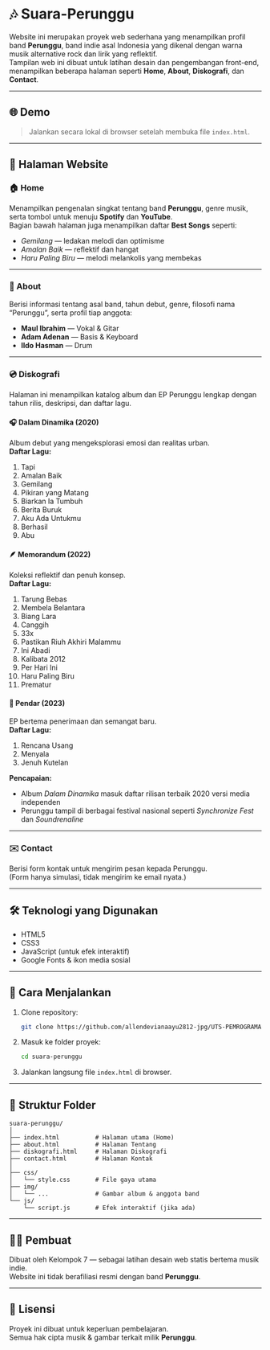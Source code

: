 # 🎶 Suara-Perunggu

Website ini merupakan proyek web sederhana yang menampilkan profil band **Perunggu**, band indie asal Indonesia yang dikenal dengan warna musik alternative rock dan lirik yang reflektif.  
Tampilan web ini dibuat untuk latihan desain dan pengembangan front-end, menampilkan beberapa halaman seperti **Home**, **About**, **Diskografi**, dan **Contact**.

---

## 🌐 Demo
> Jalankan secara lokal di browser setelah membuka file `index.html`.

---

## 📄 Halaman Website

### 🏠 Home
Menampilkan pengenalan singkat tentang band **Perunggu**, genre musik, serta tombol untuk menuju **Spotify** dan **YouTube**.  
Bagian bawah halaman juga menampilkan daftar **Best Songs** seperti:
- *Gemilang* — ledakan melodi dan optimisme  
- *Amalan Baik* — reflektif dan hangat  
- *Haru Paling Biru* — melodi melankolis yang membekas  

---

### 👥 About
Berisi informasi tentang asal band, tahun debut, genre, filosofi nama “Perunggu”, serta profil tiap anggota:
- **Maul Ibrahim** — Vokal & Gitar  
- **Adam Adenan** — Basis & Keyboard  
- **Ildo Hasman** — Drum  

---

### 💿 Diskografi
Halaman ini menampilkan katalog album dan EP Perunggu lengkap dengan tahun rilis, deskripsi, dan daftar lagu.

#### 🎧 Dalam Dinamika (2020)
Album debut yang mengeksplorasi emosi dan realitas urban.  
**Daftar Lagu:**
1. Tapi  
2. Amalan Baik  
3. Gemilang  
4. Pikiran yang Matang  
5. Biarkan Ia Tumbuh  
6. Berita Buruk  
7. Aku Ada Untukmu  
8. Berhasil  
9. Abu  

#### 🪶 Memorandum (2022)
Koleksi reflektif dan penuh konsep.  
**Daftar Lagu:**
1. Tarung Bebas  
2. Membela Belantara  
3. Biang Lara  
4. Canggih  
5. 33x  
6. Pastikan Riuh Akhiri Malammu  
7. Ini Abadi  
8. Kalibata 2012  
9. Per Hari Ini  
10. Haru Paling Biru  
11. Prematur  

#### 🌅 Pendar (2023)
EP bertema penerimaan dan semangat baru.  
**Daftar Lagu:**
1. Rencana Usang  
2. Menyala  
3. Jenuh Kutelan  

**Pencapaian:**
- Album *Dalam Dinamika* masuk daftar rilisan terbaik 2020 versi media independen  
- Perunggu tampil di berbagai festival nasional seperti *Synchronize Fest* dan *Soundrenaline*

---

### ✉️ Contact
Berisi form kontak untuk mengirim pesan kepada Perunggu.  
(Form hanya simulasi, tidak mengirim ke email nyata.)

---

## 🛠️ Teknologi yang Digunakan
- HTML5  
- CSS3  
- JavaScript (untuk efek interaktif)  
- Google Fonts & ikon media sosial  

---

## 🚀 Cara Menjalankan

1. Clone repository:
   ```bash
   git clone https://github.com/allendevianaayu2812-jpg/UTS-PEMROGRAMAN-WEB
   ```

2. Masuk ke folder proyek:
   ```bash
   cd suara-perunggu
   ```

3. Jalankan langsung file `index.html` di browser.

---

## 📁 Struktur Folder
```
suara-perunggu/
│
├── index.html          # Halaman utama (Home)
├── about.html          # Halaman Tentang
├── diskografi.html     # Halaman Diskografi
├── contact.html        # Halaman Kontak
│
├── css/
│   └── style.css       # File gaya utama
├── img/
│   └── ...             # Gambar album & anggota band
└── js/
    └── script.js       # Efek interaktif (jika ada)
```

---

## 👨‍💻 Pembuat
Dibuat oleh Kelompok 7 — sebagai latihan desain web statis bertema musik indie.  
Website ini tidak berafiliasi resmi dengan band **Perunggu**.

---

## 🧾 Lisensi
Proyek ini dibuat untuk keperluan pembelajaran.  
Semua hak cipta musik & gambar terkait milik **Perunggu**.
